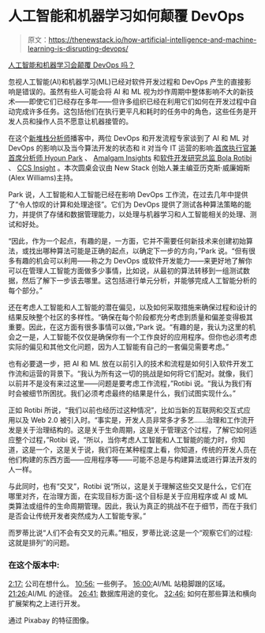 # 人工智能和机器学习如何颠覆 DevOps

> 原文：<https://thenewstack.io/how-artificial-intelligence-and-machine-learning-is-disrupting-devops/>

[人工智能和机器学习会颠覆 DevOps 吗？](https://thenewstack.simplecast.com/episodes/will-artificial-intelligence-and-machine-learning-disrupt-devops)

忽视人工智能(AI)和机器学习(ML)已经对软件开发过程和 DevOps 产生的直接影响是错误的。虽然有些人可能会将 AI 和 ML 视为炒作周期中整体影响不大的新技术——即使它们已经存在多年——但许多组织已经在利用它们如何在开发过程中自动完成许多任务。这包括他们在执行更平凡和耗时的任务中的角色，这些任务是开发人员和操作人员不愿意让机器接管的。

在这个[新堆栈分析师](https://thenewstack.io/podcasts/analysts/)播客中，两位 DevOps 和开发流程专家谈到了 AI 和 ML 对 DevOps 的影响以及当今算法开发的状态和 it 对当今 IT 运营的影响:[首席执行官兼首席分析师 Hyoun Park](https://www.linkedin.com/in/hyounpark) 、 [Amalgam Insights](https://amalgaminsights.com/) 和[软件开发研究总监 Bola Rotibi](https://uk.linkedin.com/in/bolarotibi) 、 [CCS Insight](https://www.ccsinsight.com/) 。本次圆桌会议由 New Stack 创始人兼主编亚历克斯·威廉姆斯(Alex Williams)主持。

Park 说，人工智能和人工智能已经在影响 DevOps 工作流，在过去几年中提供了“令人惊叹的计算和处理途径”。它们为 DevOps 提供了测试各种算法策略的能力，并提供了存储和数据管理能力，以处理与机器学习和人工智能相关的处理、测试和好处。

“因此，作为一个起点，有趣的是，一方面，它并不需要任何新技术来创建初始算法，或找出哪种算法可能是正确的起点，以确定下一步的方向，”Park 说。“但有很多有趣的机会可以利用——称之为 DevOps 或软件开发能力——来更好地了解你可以在管理人工智能方面做多少事情，比如说，从最初的算法转移到一组测试数据，然后了解下一步该去哪里。这包括进行单元分析，并能够完成人工智能分析的每个部分。”

还在考虑人工智能和人工智能的潜在偏见，以及如何采取措施来确保过程和设计的结果反映整个社区的多样性。“确保在每个阶段都充分考虑到质量和偏差变得极其重要。因此，在这方面有很多事情可以做，”Park 说。“有趣的是，我认为这里的机会之一是，人工智能不仅仅是确保你有一个工作良好的应用程序。但你也必须考虑实际的偏见和其他文化问题，因为人工智能有自己的一套偏见需要考虑。”

也有必要退一步，把 AI 和 ML 放在以前引入的技术和流程是如何引入软件开发工作流和运营的背景下。“我认为所有这一切的挑战是如何将它们配对。就像，我们以前并不是没有来过这里——问题是要考虑工作流程，”Rotibi 说。“我认为我们有时会被细节所困扰。我们必须考虑最终的结果是什么，我们试图实现什么。”

正如 Rotibi 所说，“我们以前也经历过这种情况”，比如当新的互联网和交互式应用以及 Web 2.0 被引入时。“事实是，开发人员非常多才多艺……治理和工作流开发是关于治理结构的。这是关于生命周期，这是关于管理这个过程，了解它如何适应整个过程，”Rotibi 说，“所以，当你考虑人工智能和人工智能的能力时，你知道，这是一个，这是关于说，我们将在某种程度上看，你知道，传统的开发人员在他们构建的东西方面——应用程序等——可能不总是与构建算法或进行算法开发的人一样。

与此同时，也有“交叉”，Rotibi 说“所以，这是关于理解这些交叉是什么，它们在哪里对齐，在治理方面，在实现目标方面-这个目标是关于应用程序或 AI 或 ML 类算法或组件的生命周期管理。因此，我认为真正的挑战不在于细节，而在于我们是否会让传统开发者突然成为人工智能专家。”

而罗蒂比说“人们不会有交叉的元素。”相反，罗蒂比说:这是一个“观察它们的过程:这就是排列”的问题。

### 在这个版本中:

[2:17:](https://thenewstack.simplecast.com/episodes/will-artificial-intelligence-and-machine-learning-disrupt-devops?t=2:17) 公司在想什么。
[10:56:](https://thenewstack.simplecast.com/episodes/will-artificial-intelligence-and-machine-learning-disrupt-devops?t=10:56) 一些例子。
[16:00:](https://thenewstack.simplecast.com/episodes/will-artificial-intelligence-and-machine-learning-disrupt-devops?t=16:00)AI/ML 站稳脚跟的区域。
[21:26:](https://thenewstack.simplecast.com/episodes/will-artificial-intelligence-and-machine-learning-disrupt-devops?t=21:26)AI/ML 的途径。
[26:41:](https://thenewstack.simplecast.com/episodes/will-artificial-intelligence-and-machine-learning-disrupt-devops?t=26:41) 数据库用途的变化。
[32:46:](https://thenewstack.simplecast.com/episodes/will-artificial-intelligence-and-machine-learning-disrupt-devops?t=32:46) 如何在那些算法和横向扩展架构之上进行开发。

通过 Pixabay 的特征图像。

<svg xmlns:xlink="http://www.w3.org/1999/xlink" viewBox="0 0 68 31" version="1.1"><title>Group</title> <desc>Created with Sketch.</desc></svg>